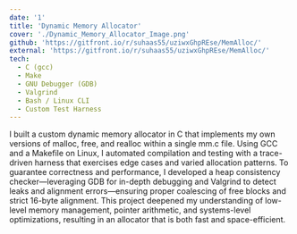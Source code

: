 ```yaml
---
date: '1'
title: 'Dynamic Memory Allocator'
cover: './Dynamic_Memory_Allocator_Image.png'
github: 'https://gitfront.io/r/suhaas55/uziwxGhpREse/MemAlloc/'
external: 'https://gitfront.io/r/suhaas55/uziwxGhpREse/MemAlloc/'
tech:
  - C (gcc)
  - Make
  - GNU Debugger (GDB)
  - Valgrind
  - Bash / Linux CLI
  - Custom Test Harness
---
```


I built a custom dynamic memory allocator in C that implements my own versions of malloc, free, and realloc within a single mm.c file. Using GCC and a Makefile on Linux, I automated compilation and testing with a trace-driven harness that exercises edge cases and varied allocation patterns. To guarantee correctness and performance, I developed a heap consistency checker—leveraging GDB for in-depth debugging and Valgrind to detect leaks and alignment errors—ensuring proper coalescing of free blocks and strict 16-byte alignment. This project deepened my understanding of low-level memory management, pointer arithmetic, and systems-level optimizations, resulting in an allocator that is both fast and space-efficient.
